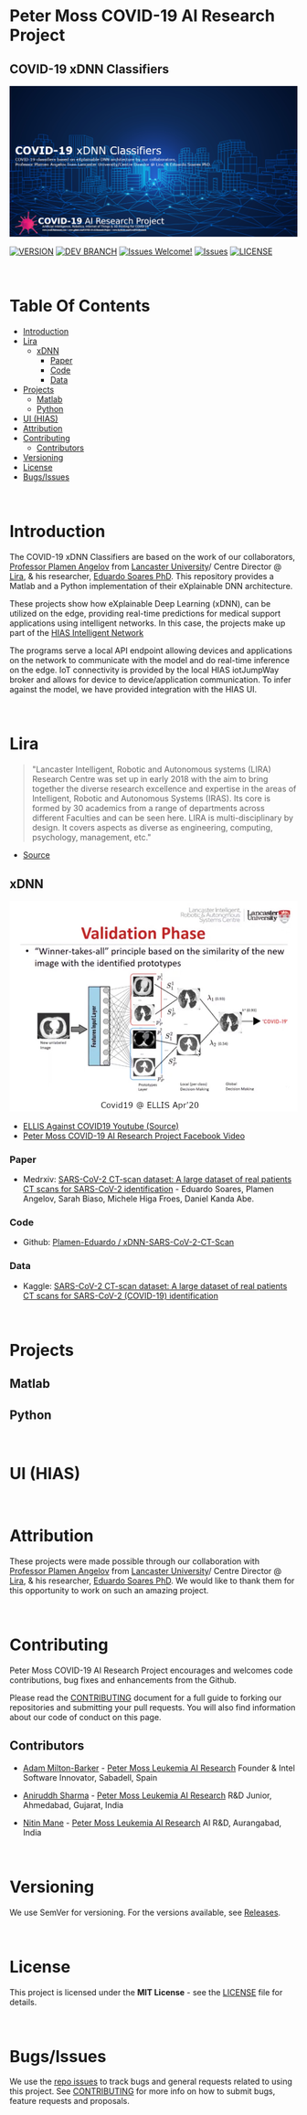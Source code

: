 # Peter Moss COVID-19 AI Research Project
## COVID-19 xDNN Classifiers
[![xDNN](Media/Images/covid-19-ai-research-xdnn.png)](https://github.com/COVID-19-AI-Research-Project/xDNN)

[![VERSION](https://img.shields.io/badge/VERSION-0.0.0-blue.svg)](https://github.com/COVID-19-AI-Research-Project/xDNN/tree/0.0.0) [![DEV BRANCH](https://img.shields.io/badge/DEV%20BRANCH-0.1.0-blue.svg)](https://github.com/COVID-19-AI-Research-Project/xDNN/tree/0.1.0) [![Issues Welcome!](https://img.shields.io/badge/Contributions-Welcome-lightgrey.svg)](CONTRIBUTING.md) [![Issues](https://img.shields.io/badge/Issues-Welcome-lightgrey.svg)](issues) [![LICENSE](https://img.shields.io/badge/LICENSE-MIT-blue.svg)](LICENSE)

&nbsp;

# Table Of Contents

- [Introduction](#introduction)
- [Lira](#lira)
    - [xDNN](#xdnn)
        - [Paper](#paper)
        - [Code](#code)
        - [Data](#data)
- [Projects](#projects)
    - [Matlab](#matlab)
    - [Python](#python)
- [UI (HIAS)](#ui-hias)
- [Attribution](#attribution)
- [Contributing](#contributing)
    - [Contributors](#contributors)
- [Versioning](#versioning)
- [License](#license)
- [Bugs/Issues](#bugs-issues)

&nbsp;

# Introduction
The COVID-19 xDNN Classifiers are based on the work of our collaborators, [Professor Plamen Angelov](https://www.lancaster.ac.uk/lira/people/#d.en.397371) from [Lancaster University](https://www.lancaster.ac.uk/)/ Centre Director @ [Lira](https://www.lancaster.ac.uk/lira/), & his researcher,  [Eduardo Soares PhD](https://www.lancaster.ac.uk/sci-tech/about-us/people/eduardo-almeida-soares). This repository provides a Matlab and a Python implementation of their eXplainable DNN architecture. 

These projects show how eXplainable Deep Learning (xDNN), can be utilized on the edge, providing real-time predictions for medical support applications using intelligent networks. In this case, the projects make up part of the [HIAS Intelligent Network](https://github.com/LeukemiaAiResearch/HIAS/)

The programs serve a local API endpoint allowing devices and applications on the network to communicate with the model and do real-time inference on the edge. IoT connectivity is provided by the local HIAS iotJumpWay broker and allows for device to device/application communication. To infer against the model, we have provided integration with the HIAS UI.

&nbsp;

# Lira
>"Lancaster Intelligent, Robotic and Autonomous systems (LIRA) Research Centre was set up in early 2018 with the aim to bring together the diverse research excellence and expertise in the areas of Intelligent, Robotic and Autonomous Systems (IRAS). Its core is formed by 30 academics from a range of departments across different Faculties and can be seen here. LIRA is multi-disciplinary by design. It covers aspects as diverse as engineering, computing, psychology, management, etc." 

- [Source](https://www.lancaster.ac.uk/lira/)

## xDNN

[![xDNN](Media/Images/explainable-dnn-architecture.jpg)](https://github.com/COVID-19-AI-Research-Project/xDNN)

- [ELLIS Against COVID19 Youtube (Source)](https://www.youtube.com/watch?v=7RtDgGkxavc)
- [Peter Moss COVID-19 AI Research Project Facebook Video](https://www.facebook.com/covid19airesearch/videos/271817930672659)

### Paper
- Medrxiv: [SARS-CoV-2 CT-scan dataset: A large dataset of real patients CT scans for SARS-CoV-2 identification](https://www.medrxiv.org/content/10.1101/2020.04.24.20078584v3) - Eduardo Soares, Plamen Angelov, Sarah Biaso, Michele Higa Froes, Daniel Kanda Abe.

### Code
- Github: [Plamen-Eduardo / xDNN-SARS-CoV-2-CT-Scan](https://github.com/Plamen-Eduardo/xDNN-SARS-CoV-2-CT-Scan)

### Data
- Kaggle: [SARS-CoV-2 CT-scan dataset: A large dataset of real patients CT scans for SARS-CoV-2 (COVID-19) identification](https://www.kaggle.com/plameneduardo/sarscov2-ctscan-dataset)

&nbsp;

# Projects
## Matlab
## Python

&nbsp;

# UI (HIAS)

&nbsp;

# Attribution
These projects were made possible through our collaboration with [Professor Plamen Angelov](https://www.lancaster.ac.uk/lira/people/#d.en.397371) from [Lancaster University](https://www.lancaster.ac.uk/)/ Centre Director @ [Lira](https://www.lancaster.ac.uk/lira/), & his researcher,  [Eduardo Soares PhD](https://www.lancaster.ac.uk/sci-tech/about-us/people/eduardo-almeida-soares). We would like to thank them for this opportunity to work on such an amazing project.

&nbsp;

# Contributing

Peter Moss COVID-19 AI Research Project encourages and welcomes code contributions, bug fixes and enhancements from the Github.

Please read the [CONTRIBUTING](CONTRIBUTING.md "CONTRIBUTING") document for a full guide to forking our repositories and submitting your pull requests. You will also find information about our code of conduct on this page.

## Contributors

- [Adam Milton-Barker](https://www.leukemiaresearchassociation.ai.com/team/adam-milton-barker "Adam Milton-Barker") - [Peter Moss Leukemia AI Research](https://www.leukemiaresearchassociation.ai "Peter Moss Leukemia AI Research") Founder & Intel Software Innovator, Sabadell, Spain

- [Aniruddh Sharma](https://www.leukemiaresearchassociation.ai/team/aniruddh-sharma "Aniruddh Sharma") - [Peter Moss Leukemia AI Research](https://www.leukemiaresearchassociation.ai "Peter Moss Leukemia AI Research") R&D Junior, Ahmedabad, Gujarat, India

- [Nitin Mane](https://www.leukemiaresearchassociation.ai/team/nitin-mane "Nitin Mane") - [Peter Moss Leukemia AI Research](https://www.leukemiaresearchassociation.ai "Peter Moss Leukemia AI Research") AI R&D, Aurangabad, India

&nbsp;

# Versioning

We use SemVer for versioning. For the versions available, see [Releases](releases "Releases").

&nbsp;

# License

This project is licensed under the **MIT License** - see the [LICENSE](LICENSE "LICENSE") file for details.

&nbsp;

# Bugs/Issues

We use the [repo issues](issues "repo issues") to track bugs and general requests related to using this project. See [CONTRIBUTING](CONTRIBUTING.md "CONTRIBUTING") for more info on how to submit bugs, feature requests and proposals.